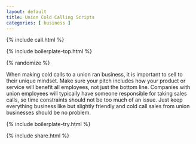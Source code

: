 ```yaml
---
layout: default
title: Union Cold Calling Scripts
categories: [ business ]
---
```


{% include call.html %}

{% include boilerplate-top.html %}


{% randomize %}

When making cold calls to a union ran business, it is important to sell to their unique mindset. Make sure your pitch includes how your product or service will benefit all employees, not just the bottom line. Companies with union employees will typically have someone responsible for taking sales calls, so time constraints should not be too much of an issue. Just keep everything business like but slightly friendly and cold call sales from union businesses should be no problem.

{% include boilerplate-try.html %}

{% include share.html %}